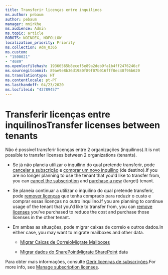 ```yaml
---
title: Transferir licenças entre inquilinos
ms.author: pebaum
author: pebaum
manager: mnirkhe
ms.audience: Admin
ms.topic: article
ROBOTS: NOINDEX, NOFOLLOW
localization_priority: Priority
ms.collection: Adm_O365
ms.custom:
- "1500021"
- "4689"
ms.openlocfilehash: 19366565b8ecef5e89a2deb9fa1b4ff2476246cf
ms.sourcegitcommit: 89ae9e8b36d1980f89f07b016fff0ec48f96b620
ms.translationtype: HT
ms.contentlocale: pt-PT
ms.lasthandoff: 04/23/2020
ms.locfileid: "43789457"
---
```

# <a name="transfer-licenses-between-tenants"></a><span data-ttu-id="24d90-102">Transferir licenças entre inquilinos</span><span class="sxs-lookup"><span data-stu-id="24d90-102">Transfer licenses between tenants</span></span>

<span data-ttu-id="24d90-103">Não é possível transferir licenças entre 2 organizações (inquilinos).</span><span class="sxs-lookup"><span data-stu-id="24d90-103">It is not possible to transfer licenses between 2 organizations (tenants).</span></span> 

- <span data-ttu-id="24d90-104">Se já não planeia utilizar o inquilino do qual pretende transferir, pode [cancelar a subscrição](https://admin.microsoft.com/Adminportal/Home?source=applauncher#/subscriptions) e [comprar um novo inquilino](https://products.office.com/compare-all-microsoft-office-products-b?rtc=1&activetab=tab:primaryr2) (de destino).</span><span class="sxs-lookup"><span data-stu-id="24d90-104">If you are no longer planning to use the tenant that you'd like to transfer from, you can [cancel the subscription](https://admin.microsoft.com/Adminportal/Home?source=applauncher#/subscriptions) and [purchase a new](https://products.office.com/compare-all-microsoft-office-products-b?rtc=1&activetab=tab:primaryr2) (target) tenant.</span></span>

- <span data-ttu-id="24d90-105">Se planeia continuar a utilizar o inquilino do qual pretende transferir, pode [remover licenças](https://docs.microsoft.com/microsoft-365/commerce/licenses/buy-licenses?view=o365-worldwide) que tenha comprado para reduzir o custo e comprar essas licenças no outro inquilino.</span><span class="sxs-lookup"><span data-stu-id="24d90-105">If you are planning to continue usage of the tenant that you'd like to transfer from, you can [remove licenses](https://docs.microsoft.com/microsoft-365/commerce/licenses/buy-licenses?view=o365-worldwide) you've purchased to reduce the cost and purchase those licenses in the other tenant.</span></span>

- <span data-ttu-id="24d90-106">Em ambas as situações, pode migrar caixas de correio e outros dados.</span><span class="sxs-lookup"><span data-stu-id="24d90-106">In either case, you may want to migrate mailboxes and other data.</span></span>

    - [<span data-ttu-id="24d90-107">Migrar Caixas de Correio</span><span class="sxs-lookup"><span data-stu-id="24d90-107">Migrate Mailboxes</span></span>](https://docs.microsoft.com/Exchange/mailbox-migration/migrate-mailboxes-across-tenants)

    - <span data-ttu-id="24d90-108">[Migrar dados do SharePoint](https://aka.ms/modernSpoAdminCenter/CloudContentMigrations)</span><span class="sxs-lookup"><span data-stu-id="24d90-108">[Migrate SharePoint](https://aka.ms/modernSpoAdminCenter/CloudContentMigrations) data</span></span>

<span data-ttu-id="24d90-109">Para obter mais informações, consulte [Gerir licenças de subscrições](https://docs.microsoft.com/microsoft-365/commerce/licenses/buy-licenses?view=o365-worldwide).</span><span class="sxs-lookup"><span data-stu-id="24d90-109">For more info, see [Manage subscription licenses](https://docs.microsoft.com/microsoft-365/commerce/licenses/buy-licenses?view=o365-worldwide).</span></span>
